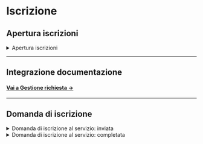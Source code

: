 # Iscrizione

## Apertura iscrizioni

<details>

<summary>Apertura iscrizioni</summary>

**🖋 Titolo del messaggio:** Sono aperte le iscrizioni per <mark style="color:purple;">{oggetto}</mark>

🗒 **Testo del messaggio**:&#x20;

Dal \<gg/mm/aaaa> al \<gg/mm/aaaa> potrai fare domanda di iscrizione al servizio \<tipologia di servizio>.

Per ulteriori informazioni e fare domanda d’iscrizione, \[visita questo sito]\(URL).

**🪄 Pulsante:** Fai domanda

***

**Destinatari**: Tutti i cittadini che hanno ....

**Quando inviarlo**: .....

**User story**: Come cittadino voglio ricevere promemoria dell'apertura delle nuove iscrizioni.&#x20;

</details>

***

## Integrazione documentazione&#x20;

#### [Vai a Gestione richiesta → ](./#integrazione-documentazione-1)

***

## Domanda di iscrizione

<details>

<summary>Domanda di iscrizione al servizio: inviata</summary>

**🖋 Titolo del messaggio:** Abbiamo ricevuto la tua domanda

🗒 **Testo del messaggio**:&#x20;

Il \<gg/mm/aaaa> abbiamo ricevuto la tua domanda di iscrizione al servizio \<tipologia del servizio> .

\[Se previsto] Il numero di protocollo della tua domanda è: \<nnnn>

Per consultare il riepilogo della domanda, \[visita questo sito]\(URL).

**🪄 Pulsante**: Vai alla tua domanda&#x20;

***

**Destinatari:** I cittadini che hanno presentato domanda di iscrizione.

**Quando inviarlo:** Quando la domanda è ricevuta dall’ente.

**User story:** Come cittadino voglio ricevere aggiornamenti sullo stato della mia domanda.

</details>

<details>

<summary>Domanda di iscrizione al servizio: completata</summary>

**🖋 Titolo del messaggio:** Hai confermato la domanda d'iscrizione

🗒 **Testo del messaggio**:&#x20;

Hai confermato <mark style="color:purple;">{oggetto}</mark> per la domanda di iscrizione a <mark style="color:purple;">{oggetto}</mark>.&#x20;

Per consultare la tua domanda, \[visita questo sito]\(URL).&#x20;

**🪄 Pulsante**: n/a

***

**Destinatari**: Tutti i cittadini residenti nell’area geografica di azione del servizio....

**Quando inviarlo**: Quando il cittadino decide di....

**User story**: Come cittadino voglio ricevere notifica dello status della mia domanda di iscrizione.&#x20;

</details>
